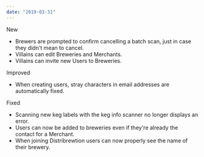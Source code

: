 ```yaml
---
date: "2019-03-31"
---
```


New
- Brewers are prompted to confirm cancelling a batch scan, just in case they didn't mean to cancel.
- Villains can edit Breweries and Merchants.
- Villains can invite new Users to Breweries.

Improved
- When creating users, stray characters in email addresses are automatically fixed.

Fixed
- Scanning new keg labels with the keg info scanner no longer displays an error.
- Users can now be added to breweries even if they're already the contact for a Merchant.
- When joining Distribrewtion users can now properly see the name of their brewery.
